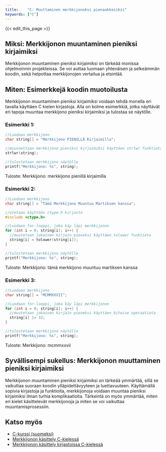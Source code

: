 ```yaml
---
title:    "C: Muuttaminen merkkijonoksi pienaakkosiksi"
keywords: ["C"]
---
```


{{< edit_this_page >}}

## Miksi: Merkkijonon muuntaminen pieniksi kirjaimiksi

Merkkijonon muuntaminen pieniksi kirjaimiksi on tärkeää monissa ohjelmoinnin projekteissa. Se voi auttaa luomaan yhtenäisen ja selkeämmän koodin, sekä helpottaa merkkijonojen vertailua ja etsintää. 

## Miten: Esimerkkejä koodin muotoilusta

Merkkijonon muuntaminen pieniksi kirjaimiksi voidaan tehdä monella eri tavalla käyttäen C kielen kirjastoja. Alla on kolme esimerkkiä, jotka näyttävät eri tapoja muuntaa merkkijono pieniksi kirjaimiksi ja tulostaa se näytölle.

### Esimerkki 1:

```C
//Luodaan merkkijono
char string[] = "Merkkijono PIENILLÄ Kirjaimilla";

//muunnettaan merkkijono pieniksi kirjaimiksi käyttäen strlwr funktiota
strlwr(string);

//tulostetaan merkkijono näytölle
printf("Merkkijono: %s", string);

```

Tuloste: Merkkijono: merkkijono pienillä kirjaimilla

### Esimerkki 2:

```C
//Luodaan merkkijono
char string[] = "Tämä Merkkijono Muuntuu Martiksen kanssa";

//otetaan käyttöön ctype.h kirjasto
#include <ctype.h>

//Luodaan for-looppi, joka käy läpi merkkijonon
for (int i = 0; string[i]; i++) {
  //muutetaan jokainen kirjain pieneksi käyttäen tolower funktiota
  string[i] = tolower(string[i]);
}

//tulostetaan merkkijono näytölle
printf("Merkkijono: %s", string);

```

Tuloste: Merkkijono: tämä merkkijono muuntuu martiksen kanssa

### Esimerkki 3:

```C
//Luodaan merkkijono
char string[] = "MCMMXXVII";

//Luodaan for-looppi, joka käy läpi merkkijonon
for (int i = 0; string[i]; i++) {
  //muutetaan jokainen kirjain pieneksi käyttäen bitwise operaatiota
  string[i] |= 32;
}

//tulostetaan merkkijono näytölle
printf("Merkkijono: %s", string);

```

Tuloste: Merkkijono: mcmmxxvii

## Syvällisempi sukellus: Merkkijonon muuttaminen pieniksi kirjaimiksi

Merkkijonon muuntaminen pieniksi kirjaimiksi on tärkeää ymmärtää, sillä se vaikuttaa suoraan koodin ylläpidettävyyteen ja luettavuuteen. Käyttämällä sopivia kirjastoja ja funktioita, merkkijonoja voidaan muuntaa pieniksi kirjaimiksi ilman turhia komplikaatioita. Tärkeintä on myös ymmärtää, miten eri kielet käsittelevät merkkijonoja ja miten se voi vaikuttaa muuntamisprosessiin.

## Katso myös

- [C-kurssi (suomeksi)](https://www.tutorialspoint.com/cprogramming/)
- [Merkkijonon käsittely C-kielessä](https://www.tutorialspoint.com/c_standard_library/string_h.htm)
- [Merkkijonon käsittely kirjastoissa C-kielessä](https://www.thegeekstuff.com/2013/04/c-strings-interview-questions/)